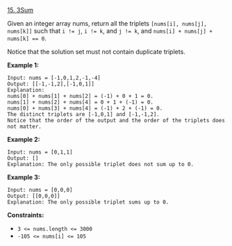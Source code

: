 [15. 3Sum](https://leetcode.com/problems/3sum/)

Given an integer array nums, return all the triplets `[nums[i], nums[j], nums[k]]` such that `i != j`, `i != k`, and `j != k`, and `nums[i] + nums[j] + nums[k] == 0`.

Notice that the solution set must not contain duplicate triplets.

__Example 1:__

    Input: nums = [-1,0,1,2,-1,-4]
    Output: [[-1,-1,2],[-1,0,1]]
    Explanation: 
    nums[0] + nums[1] + nums[2] = (-1) + 0 + 1 = 0.
    nums[1] + nums[2] + nums[4] = 0 + 1 + (-1) = 0.
    nums[0] + nums[3] + nums[4] = (-1) + 2 + (-1) = 0.
    The distinct triplets are [-1,0,1] and [-1,-1,2].
    Notice that the order of the output and the order of the triplets does not matter.

__Example 2:__

    Input: nums = [0,1,1]
    Output: []
    Explanation: The only possible triplet does not sum up to 0.

__Example 3:__

    Input: nums = [0,0,0]
    Output: [[0,0,0]]
    Explanation: The only possible triplet sums up to 0.

 

__Constraints:__

-    `3 <= nums.length <= 3000`
-    `-105 <= nums[i] <= 105`
